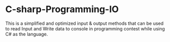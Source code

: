 # C-sharp-Programming-IO
This is a simplified and optimized input &amp; output methods that can be used to read Input and Write data to console in programming contest while using C# as the language.
